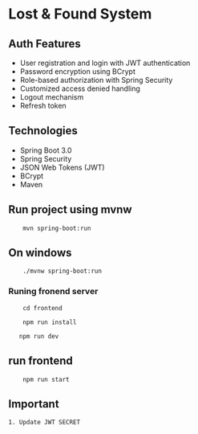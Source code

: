 # Lost & Found System
## Auth Features 
* User registration and login with JWT authentication
* Password encryption using BCrypt
* Role-based authorization with Spring Security
* Customized access denied handling
* Logout mechanism
* Refresh token

## Technologies
* Spring Boot 3.0
* Spring Security
* JSON Web Tokens (JWT)
* BCrypt
* Maven


## Run project using mvnw
```
    mvn spring-boot:run
```
## On windows 
```
    ./mvnw spring-boot:run
```

### Runing fronend server
```
    cd frontend
```
```
    npm run install
```
```
   npm run dev 
```

## run frontend 
```
    npm run start
```

## Important
    1. Update JWT SECRET 